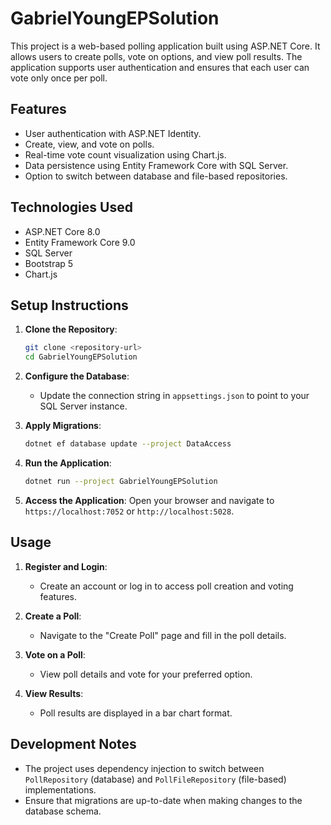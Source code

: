 # GabrielYoungEPSolution

This project is a web-based polling application built using ASP.NET Core. It allows users to create polls, vote on options, and view poll results. The application supports user authentication and ensures that each user can vote only once per poll.

## Features

- User authentication with ASP.NET Identity.
- Create, view, and vote on polls.
- Real-time vote count visualization using Chart.js.
- Data persistence using Entity Framework Core with SQL Server.
- Option to switch between database and file-based repositories.

## Technologies Used

- ASP.NET Core 8.0
- Entity Framework Core 9.0
- SQL Server
- Bootstrap 5
- Chart.js

## Setup Instructions

1. **Clone the Repository**:
   ```bash
   git clone <repository-url>
   cd GabrielYoungEPSolution
   ```

2. **Configure the Database**:
   - Update the connection string in `appsettings.json` to point to your SQL Server instance.

3. **Apply Migrations**:
   ```bash
   dotnet ef database update --project DataAccess
   ```

4. **Run the Application**:
   ```bash
   dotnet run --project GabrielYoungEPSolution
   ```

5. **Access the Application**:
   Open your browser and navigate to `https://localhost:7052` or `http://localhost:5028`.

## Usage

1. **Register and Login**:
   - Create an account or log in to access poll creation and voting features.

2. **Create a Poll**:
   - Navigate to the "Create Poll" page and fill in the poll details.

3. **Vote on a Poll**:
   - View poll details and vote for your preferred option.

4. **View Results**:
   - Poll results are displayed in a bar chart format.

## Development Notes

- The project uses dependency injection to switch between `PollRepository` (database) and `PollFileRepository` (file-based) implementations.
- Ensure that migrations are up-to-date when making changes to the database schema.